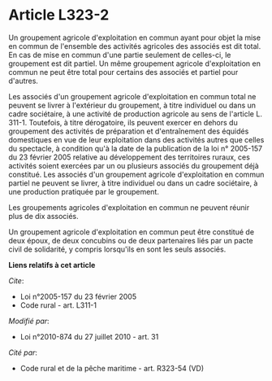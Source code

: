 # Article L323-2

Un groupement agricole d'exploitation en commun ayant pour objet la mise en commun de l'ensemble des activités agricoles des
associés est dit total. En cas de mise en commun d'une partie seulement de celles-ci, le groupement est dit partiel. Un même
groupement agricole d'exploitation en commun ne peut être total pour certains des associés et partiel pour d'autres. 

Les associés d'un groupement agricole d'exploitation en commun total ne peuvent se livrer à l'extérieur du groupement, à
titre individuel ou dans un cadre sociétaire, à une activité de production agricole au sens de l'article L. 311-1. Toutefois,
à titre dérogatoire, ils peuvent exercer en dehors du groupement des activités de préparation et d'entraînement des équidés
domestiques en vue de leur exploitation dans des activités autres que celles du spectacle, à condition qu'à la date de la
publication de la loi n° 2005-157 du 23 février 2005 relative au développement des territoires ruraux, ces activités soient
exercées par un ou plusieurs associés du groupement déjà constitué. Les associés d'un groupement agricole d'exploitation en
commun partiel ne peuvent se livrer, à titre individuel ou dans un cadre sociétaire, à une production pratiquée par le
groupement. 

Les groupements agricoles d'exploitation en commun ne peuvent réunir plus de dix associés. 

Un groupement agricole d'exploitation en commun peut être constitué de deux époux, de deux concubins ou de deux partenaires
liés par un pacte civil de solidarité, y compris lorsqu'ils en sont les seuls associés.

**Liens relatifs à cet article**

_Cite_:

  - Loi n°2005-157 du 23 février 2005
  - Code rural - art. L311-1

_Modifié par_:

  - Loi n°2010-874 du 27 juillet 2010 - art. 31

_Cité par_:

  - Code rural et de la pêche maritime - art. R323-54 (VD)
